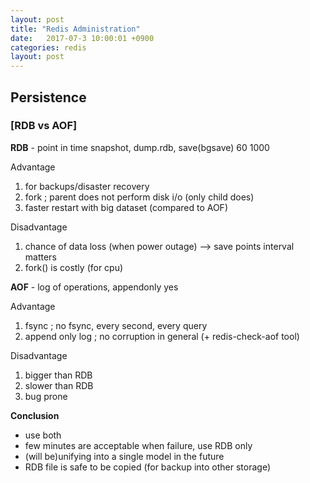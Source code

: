 ```yaml
---
layout: post
title: "Redis Administration"
date:   2017-07-3 10:00:01 +0900
categories: redis
layout: post
---
```


## Persistence

### [RDB vs AOF]

**RDB** - point in time snapshot, dump.rdb, save(bgsave) 60 1000
>
Advantage
1. for backups/disaster recovery
2. fork ; parent does not perform disk i/o (only child does)
3. faster restart with big dataset (compared to AOF)
>
Disadvantage
1. chance of data loss (when power outage) --> save points interval matters
2. fork() is costly (for cpu)

**AOF** - log of operations, appendonly yes
>
Advantage
1. fsync ; no fsync, every second, every query
2. append only log ; no corruption in general (+ redis-check-aof tool)
>
Disadvantage
1. bigger than RDB
2. slower than RDB
3. bug prone

**Conclusion**
>
* use both  
* few minutes are acceptable when failure, use RDB only  
* (will be)unifying into a single model in the future  
* RDB file is safe to be copied (for backup into other storage)  
